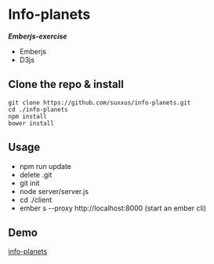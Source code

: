 # Info-planets
***Emberjs-exercise***

* Emberjs
* D3js

## Clone the repo & install
```
git clone https://github.com/suxxus/info-planets.git
cd ./info-planets
npm install
bower install
```
## Usage
* npm run update
* delete .git
* git init
* node server/server.js
* cd ./client  
* ember s --proxy http://localhost:8000 (start an ember cli)

## Demo
[info-planets](https://planets-radiuses.herokuapp.com/planets-radiuses)
